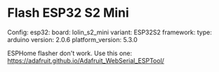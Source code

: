 # Flash ESP32 S2 Mini
Config:
esp32:
  board: lolin_s2_mini
  variant: ESP32S2
  framework:
    type: arduino
    version: 2.0.6
    platform_version: 5.3.0

ESPHome flasher don't work. Use this one:
https://adafruit.github.io/Adafruit_WebSerial_ESPTool/

